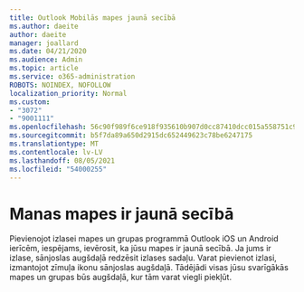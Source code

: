```yaml
---
title: Outlook Mobilās mapes jaunā secībā
ms.author: daeite
author: daeite
manager: joallard
ms.date: 04/21/2020
ms.audience: Admin
ms.topic: article
ms.service: o365-administration
ROBOTS: NOINDEX, NOFOLLOW
localization_priority: Normal
ms.custom:
- "3072"
- "9001111"
ms.openlocfilehash: 56c90f989f6ce918f935610b907d0cc87410dcc015a558751c9065928eb17386
ms.sourcegitcommit: b5f7da89a650d2915dc652449623c78be6247175
ms.translationtype: MT
ms.contentlocale: lv-LV
ms.lasthandoff: 08/05/2021
ms.locfileid: "54000255"
---
```

# <a name="my-folders-are-in-a-new-order"></a>Manas mapes ir jaunā secībā

Pievienojot izlasei mapes un grupas programmā Outlook iOS un Android ierīcēm, iespējams, ievērosit, ka jūsu mapes ir jaunā secībā. Ja jums ir izlase, sānjoslas augšdaļā redzēsit izlases sadaļu. Varat pievienot izlasi, izmantojot zīmuļa ikonu sānjoslas augšdaļā. Tādējādi visas jūsu svarīgākās mapes un grupas būs augšdaļā, kur tām varat viegli piekļūt.